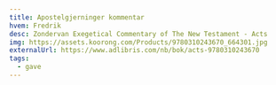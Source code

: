 ```yaml
---
title: Apostelgjerninger kommentar
hvem: Fredrik
desc: Zondervan Exegetical Commentary of The New Testament - Acts
img: https://assets.koorong.com/Products/9780310243670_664301.jpg
externalUrl: https://www.adlibris.com/nb/bok/acts-9780310243670
tags:
  - gave
---
```

